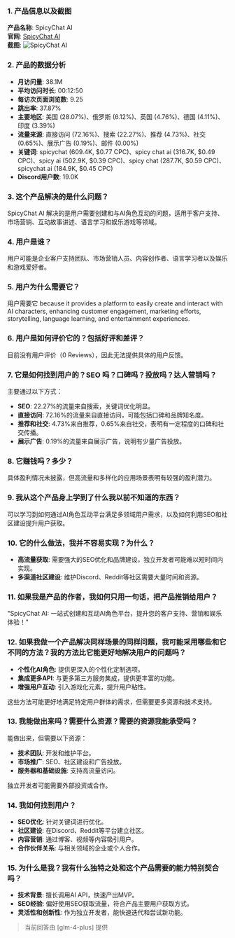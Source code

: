 ### 1. 产品信息以及截图

**产品名称**: SpicyChat AI  
**官网**: [SpicyChat AI](https://spicychat.ai)  
**截图**: ![SpicyChat AI](https://cdn-images.toolify.ai/170373310470085106.jpg)

### 2. 产品的数据分析

- **月访问量**: 38.1M
- **平均访问时长**: 00:12:50
- **每访次页面浏览数**: 9.25
- **跳出率**: 37.87%
- **主要地区**: 美国 (28.07%)、俄罗斯 (6.12%)、英国 (4.76%)、德国 (4.11%)、印度 (3.39%)
- **流量来源**: 直接访问 (72.16%)、搜索 (22.27%)、推荐 (4.73%)、社交 (0.65%)、展示广告 (0.19%)、邮件 (0.00%)
- **关键词**: spicychat (609.4K, $0.77 CPC)、spicy chat ai (316.7K, $0.49 CPC)、spicy ai (502.9K, $0.39 CPC)、spicy chat (287.7K, $0.59 CPC)、spicychat ai (184.9K, $0.45 CPC)
- **Discord用户数**: 19.0K

### 3. 这个产品解决的是什么问题？

SpicyChat AI 解决的是用户需要创建和与AI角色互动的问题，适用于客户支持、市场营销、互动故事讲述、语言学习和娱乐游戏等领域。

### 4. 用户是谁？

用户可能是企业客户支持团队、市场营销人员、内容创作者、语言学习者以及娱乐和游戏爱好者。

### 5. 用户为什么需要它？

用户需要它 because it provides a platform to easily create and interact with AI characters, enhancing customer engagement, marketing efforts, storytelling, language learning, and entertainment experiences.

### 6. 用户是如何评价它的？包括好评和差评？

目前没有用户评价（0 Reviews），因此无法提供具体的用户反馈。

### 7. 它是如何找到用户的？SEO 吗？口碑吗？投放吗？达人营销吗？

主要通过以下方式：
- **SEO**: 22.27%的流量来自搜索，关键词优化明显。
- **直接访问**: 72.16%的流量来自直接访问，可能包括口碑和品牌知名度。
- **推荐和社交**: 4.73%来自推荐，0.65%来自社交，表明有一定程度的口碑和社交传播。
- **展示广告**: 0.19%的流量来自展示广告，说明有少量广告投放。

### 8. 它赚钱吗？多少？

具体盈利情况未披露，但高流量和多样化的应用场景表明有较强的盈利潜力。

### 9. 我从这个产品身上学到了什么我以前不知道的东西？

可以学习到如何通过AI角色互动平台满足多领域用户需求，以及如何利用SEO和社区建设提升用户获取。

### 10. 它的什么做法，我并不容易实现？为什么？

- **高流量获取**: 需要强大的SEO优化和品牌建设，独立开发者可能难以短时间内实现。
- **多渠道社区建设**: 维护Discord、Reddit等社区需要大量时间和资源。

### 11. 如果我是产品的作者，我如何只用一句话，把产品推销给用户？

"SpicyChat AI: 一站式创建和互动AI角色平台，提升您的客户支持、营销和娱乐体验！"

### 12. 如果我做一个产品解决同样场景的同样问题，我可能采用哪些和它不同的方法？我的方法比它能更好地解决用户的问题吗？

- **个性化AI角色**: 提供更深入的个性化定制选项。
- **集成更多API**: 与更多第三方服务集成，提供更丰富的功能。
- **增强用户互动**: 引入游戏化元素，提升用户粘性。

这些方法可能更好地满足特定用户群体的需求，但需要更多资源和技术支持。

### 13. 我能做出来吗？需要什么资源？需要的资源我能承受吗？

能做出来，但需要以下资源：
- **技术团队**: 开发和维护平台。
- **市场推广**: SEO、社区建设和广告投放。
- **服务器和基础设施**: 支持高流量访问。

独立开发者可能需要外部投资或合作。

### 14. 我如何找到用户？

- **SEO优化**: 针对关键词进行优化。
- **社区建设**: 在Discord、Reddit等平台建立社区。
- **内容营销**: 通过博客、视频等内容吸引用户。
- **合作伙伴关系**: 与相关领域的企业或个人合作。

### 15. 为什么是我？我有什么独特之处和这个产品需要的能力特别契合吗？

- **技术背景**: 擅长调用AI API，快速产出MVP。
- **SEO经验**: 偏好使用SEO获取流量，符合产品主要用户获取方式。
- **灵活性和创新性**: 作为独立开发者，能快速迭代和尝试新功能。

> 当前回答由 [glm-4-plus] 提供